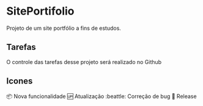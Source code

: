 # SitePortifolio
Projeto de um site portfólio a fins de estudos.

## Tarefas

O controle das tarefas desse projeto será realizado no Github

## Icones

:package: Nova funcionalidade
:up: Atualização
:beattle: Correção de bug
:checkered_flag: Release
